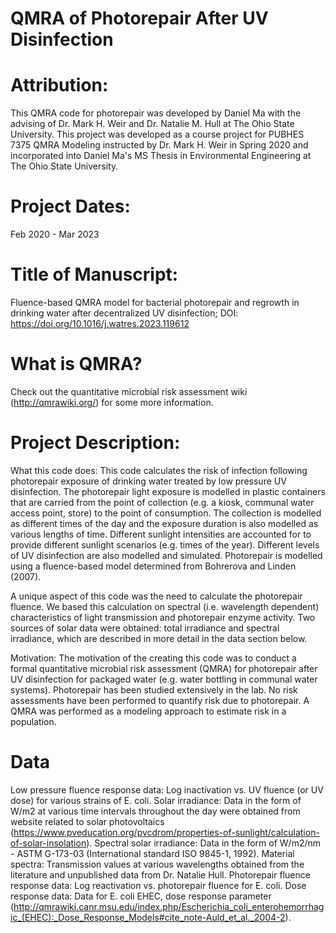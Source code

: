 # QMRA of Photorepair After UV Disinfection

# Attribution:
This QMRA code for photorepair was developed by Daniel Ma with the advising of Dr. Mark H. Weir and Dr. Natalie M. Hull at The Ohio State University. This project was developed as a course project for PUBHES 7375 QMRA Modeling instructed by Dr. Mark H. Weir in Spring 2020 and incorporated into Daniel Ma's MS Thesis in Environmental Engineering at The Ohio State University. 

# Project Dates: 
Feb 2020 - Mar 2023

# Title of Manuscript: 
Fluence-based QMRA model for bacterial photorepair and regrowth in drinking water after decentralized UV disinfection; DOI: https://doi.org/10.1016/j.watres.2023.119612

# What is QMRA?
Check out the quantitative microbial risk assessment wiki (http://qmrawiki.org/) for some more information.

# Project Description:
What this code does: This code calculates the risk of infection following photorepair exposure of drinking water treated by low pressure UV disinfection. The photorepair light exposure is modelled in plastic containers that are carried from the point of collection (e.g. a kiosk, communal water access point, store) to the point of consumption. The collection is modelled as different times of the day and the exposure duration is also modelled as various lengths of time. Different sunlight intensities are accounted for to provide different sunlight scenarios (e.g. times of the year). Different levels of UV disinfection are also modelled and simulated. Photorepair is modelled using a fluence-based model determined from Bohrerova and Linden (2007).

A unique aspect of this code was the need to calculate the photorepair fluence. We based this calculation on spectral (i.e. wavelength dependent) characteristics of light transmission and photorepair enzyme activity. Two sources of solar data were obtained: total irradiance and spectral irradiance, which are described in more detail in the data section below.

Motivation: The motivation of the creating this code was to conduct a formal quantitative microbial risk assessment (QMRA) for photorepair after UV disinfection for packaged water (e.g. water bottling in communal water systems). Photorepair has been studied extensively in the lab. No risk assessments have been performed to quantify risk due to photorepair. A QMRA was performed as a modeling approach to estimate risk in a population.

# Data
Low pressure fluence response data: Log inactivation vs. UV fluence (or UV dose) for various strains of E. coli.
Solar irradiance: Data in the form of W/m2 at various time intervals throughout the day were obtained from website related to solar photovoltaics (https://www.pveducation.org/pvcdrom/properties-of-sunlight/calculation-of-solar-insolation).
Spectral solar irradiance: Data in the form of W/m2/nm - ASTM G-173-03 (International standard ISO 9845-1, 1992).
Material spectra: Transmission values at various wavelengths obtained from the literature and unpublished data from Dr. Natalie Hull.
Photorepair fluence response data: Log reactivation vs. photorepair fluence for E. coli.
Dose response data: Data for E. coli EHEC, dose response parameter (http://qmrawiki.canr.msu.edu/index.php/Escherichia_coli_enterohemorrhagic_(EHEC):_Dose_Response_Models#cite_note-Auld_et_al._2004-2).
